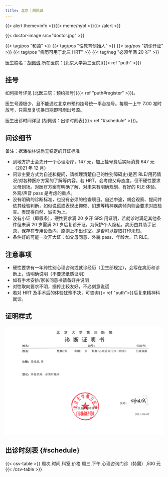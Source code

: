 ```yaml
---
title: 北京｜胡佩诚
---
```


{{< alert theme=info >}}{{< meme/hybl >}}{{< /alert >}}

{{< doctor-image src="doctor.jpg" >}}

{{< tag/pos "和蔼" >}} {{< tag/pos "性教育创始人" >}}
{{< tag/pos "初诊开证" >}} {{< tag/pos "病历可用于北三 HRT" >}}
{{< tag/neg "必须年满 20 岁" >}}

医生姓名：[胡佩诚](https://www.haodf.com/doctor/12034.html)
所在医院：[北京大学第三医院]({{< ref "puth" >}})

## 挂号

如何挂号详见 [北医三院：预约挂号]({{< ref "puth#register" >}})。

医生号源极少，且不能通过北京市预约挂号统一平台挂号。每周一上午 7:00 准时放号，只需反复切换日期即可刷出号源。

医生出诊时间详见 [胡佩诚：出诊时刻表]({{< ref "#schedule" >}})。

## 问诊细节

备注：据潘柏林说尚无稳定的开证标准

- 到地方护士会先开一个心理治疗，147 元，加上挂号费后实际消费 647 元（2021 年 12 月）
- 问诊主要方式为自述和提问，请梳理清楚自己的性别障碍史/是否 RLE/用药情况/对各种医疗方案的了解等内容。若 HRT，会考虑父母态度，但不硬性要求父母到场。对医疗方案有明确了解、对未来有明确规划、有好的 RLE 体验、外观/声音 pass 是考虑的重点。
- 没有明确的诊断标准，也没有必须的检查项目。自述中途，胡会观察、提问并依其经验判断，如似说谎或表现出抑郁、幻想等精神疾病倾向则会要求对应检查。表现得自然、诚实为上。
- 没有小证（即假条），硬性要求满 20 岁开 SRS 用证明，若就诊时满足其他条件但未满 20 岁需满 20 岁后复诊开证。为保护个人隐私，病历由其助手记录，保存在专用设备内，原则上不出诊室。是否可以提取打印未知。
- 条件好的可能一次开大证：如父母同意、外貌 pass、年龄大、已 RLE。

## 注意事项

- 硬性要求有一年跨性别心理咨询或就诊经历（卫生部规定），会写在病历和诊断上，请明确说明（不要求纸质证明）
- 如有手术安排/家长同意书请备好并说明
- 对性取向要求不明，据传比较友好，不必刻意说谎
- 若对 HRT 及手术后的体验犹豫不决，可咨询{{< ref "puth">}}后复来精神科就诊。

## 证明样式

![证明](proof.jpg)

## 出诊时刻表 {#schedule}

{{< csv-table >}}
周次,时间,科室,价格
周三,下午,心理咨询门诊（特需）,500 元
{{< /csv-table >}}
